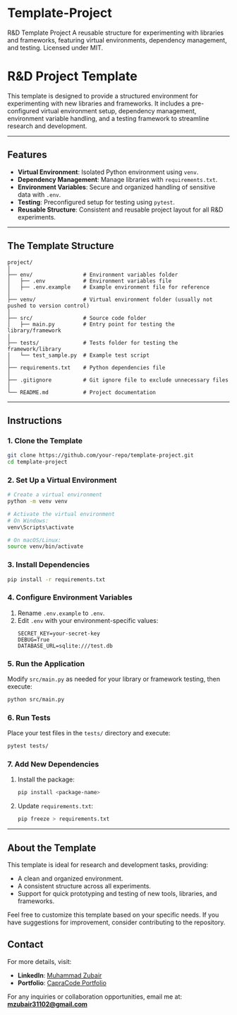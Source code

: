 # Template-Project
R&amp;D Template Project A reusable structure for experimenting with libraries and frameworks, featuring virtual environments, dependency management, and testing. Licensed under MIT.

# R&D Project Template

This template is designed to provide a structured environment for experimenting with new libraries and frameworks. It includes a pre-configured virtual environment setup, dependency management, environment variable handling, and a testing framework to streamline research and development.

---

## Features  

- **Virtual Environment**: Isolated Python environment using `venv`.
- **Dependency Management**: Manage libraries with `requirements.txt`.
- **Environment Variables**: Secure and organized handling of sensitive data with `.env`.
- **Testing**: Preconfigured setup for testing using `pytest`.
- **Reusable Structure**: Consistent and reusable project layout for all R&D experiments.

---

## The Template Structure

```
project/
│
├── env/                # Environment variables folder
│   ├── .env            # Environment variables file
│   ├── .env.example    # Example environment file for reference
│
├── venv/               # Virtual environment folder (usually not pushed to version control)
│
├── src/                # Source code folder
│   ├── main.py         # Entry point for testing the library/framework
│
├── tests/              # Tests folder for testing the framework/library
│   └── test_sample.py  # Example test script
│
├── requirements.txt    # Python dependencies file
│
├── .gitignore          # Git ignore file to exclude unnecessary files
│
└── README.md           # Project documentation
```

---

## Instructions

### 1. Clone the Template
```bash
git clone https://github.com/your-repo/template-project.git
cd template-project
```

### 2. Set Up a Virtual Environment
```bash
# Create a virtual environment
python -m venv venv

# Activate the virtual environment
# On Windows:
venv\Scripts\activate

# On macOS/Linux:
source venv/bin/activate
```

### 3. Install Dependencies
```bash
pip install -r requirements.txt
```

### 4. Configure Environment Variables
1. Rename `.env.example` to `.env`.
2. Edit `.env` with your environment-specific values:
   ```env
   SECRET_KEY=your-secret-key
   DEBUG=True
   DATABASE_URL=sqlite:///test.db
   ```

### 5. Run the Application
Modify `src/main.py` as needed for your library or framework testing, then execute:
```bash
python src/main.py
```

### 6. Run Tests
Place your test files in the `tests/` directory and execute:
```bash
pytest tests/
```

### 7. Add New Dependencies
1. Install the package:
   ```bash
   pip install <package-name>
   ```
2. Update `requirements.txt`:
   ```bash
   pip freeze > requirements.txt
   ```

---

## About the Template

This template is ideal for research and development tasks, providing:
- A clean and organized environment.
- A consistent structure across all experiments.
- Support for quick prototyping and testing of new tools, libraries, and frameworks.

Feel free to customize this template based on your specific needs. If you have suggestions for improvement, consider contributing to the repository.

## Contact

For more details, visit:
- **LinkedIn**: [Muhammad Zubair](https://www.linkedin.com/in/capracode/)
- **Portfolio**: [CapraCode Portfolio](https://capracode.com/portfolio/mzubair/)

For any inquiries or collaboration opportunities, email me at: **mzubair31102@gmail.com**